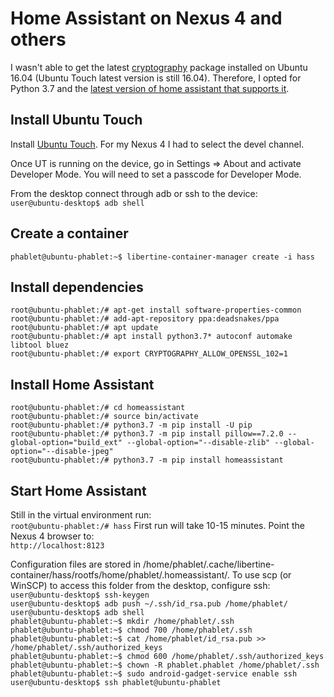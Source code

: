 # Home Assistant on Nexus 4 and others

I wasn't able to get the latest [cryptography](https://pypi.org/project/cryptography/) package installed on Ubuntu 16.04 (Ubuntu Touch latest version is still 16.04). Therefore, I opted for Python 3.7 and the [latest version of home assistant that supports it](https://pypi.org/project/homeassistant/2021.1.5/).

## Install Ubuntu Touch
Install [Ubuntu Touch](https://github.com/ubports/ubports-installer/). For my Nexus 4 I had to select the devel channel.

Once UT is running on the device, go in Settings => About and activate Developer Mode. You will need to set a passcode for Developer Mode.

From the desktop connect through adb or ssh to the device:  
`user@ubuntu-desktop$ adb shell`  

## Create a container
`phablet@ubuntu-phablet:~$ libertine-container-manager create -i hass`  

## Install dependencies
```phablet@ubuntu-phablet:~$ libertine-container-manager exec -i hass -c bash
root@ubuntu-phablet:/# apt-get install software-properties-common
root@ubuntu-phablet:/# add-apt-repository ppa:deadsnakes/ppa
root@ubuntu-phablet:/# apt update
root@ubuntu-phablet:/# apt install python3.7* autoconf automake libtool bluez
root@ubuntu-phablet:/# export CRYPTOGRAPHY_ALLOW_OPENSSL_102=1
```

## Install Home Assistant
```root@ubuntu-phablet:/# python3.7 -m venv homeassistant
root@ubuntu-phablet:/# cd homeassistant
root@ubuntu-phablet:/# source bin/activate
root@ubuntu-phablet:/# python3.7 -m pip install -U pip
root@ubuntu-phablet:/# python3.7 -m pip install pillow==7.2.0 --global-option="build_ext" --global-option="--disable-zlib" --global-option="--disable-jpeg"
root@ubuntu-phablet:/# python3.7 -m pip install homeassistant
```

## Start Home Assistant

Still in the virtual environment run:  
`root@ubuntu-phablet:/# hass`
First run will take 10-15 minutes.
Point the Nexus 4 browser to:  
`http://localhost:8123`

Configuration files are stored in /home/phablet/.cache/libertine-container/hass/rootfs/home/phablet/.homeassistant/.
To use scp (or WinSCP) to access this folder from the desktop, configure ssh:  
`user@ubuntu-desktop$ ssh-keygen`  
`user@ubuntu-desktop$ adb push ~/.ssh/id_rsa.pub /home/phablet/`  
`user@ubuntu-desktop$ adb shell`  
`phablet@ubuntu-phablet:~$ mkdir /home/phablet/.ssh`  
`phablet@ubuntu-phablet:~$ chmod 700 /home/phablet/.ssh`  
`phablet@ubuntu-phablet:~$ cat /home/phablet/id_rsa.pub >> /home/phablet/.ssh/authorized_keys`  
`phablet@ubuntu-phablet:~$ chmod 600 /home/phablet/.ssh/authorized_keys`  
`phablet@ubuntu-phablet:~$ chown -R phablet.phablet /home/phablet/.ssh`  
`phablet@ubuntu-phablet:~$ sudo android-gadget-service enable ssh`
`user@ubuntu-desktop$ ssh phablet@ubuntu-phablet`  


